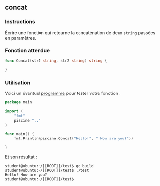 ## concat

### Instructions

Écrire une fonction qui retourne la concaténation de deux `string` passées en paramètres.

### Fonction attendue

```go
func Concat(str1 string, str2 string) string {

}
```

### Utilisation

Voici un éventuel [programme](TODO-LINK) pour tester votre fonction :

```go
package main

import (
	"fmt"
	piscine ".."
)

func main() {
	fmt.Println(piscine.Concat("Hello!", " How are you?"))

}
```

Et son résultat :

```console
student@ubuntu:~/[[ROOT]]/test$ go build
student@ubuntu:~/[[ROOT]]/test$ ./test
Hello! How are you?
student@ubuntu:~/[[ROOT]]/test$
```
